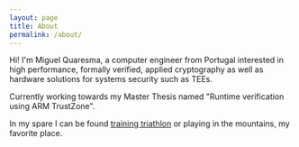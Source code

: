 ```yaml
---
layout: page
title: About
permalink: /about/
---
```


Hi!
I'm Miguel Quaresma, a computer engineer from Portugal interested in
high performance, formally verified, applied cryptography as well as
hardware solutions for systems security such as TEEs.

Currently working towards my Master Thesis named "Runtime verification using
ARM TrustZone".

In my spare I can be found [training triathlon](https://www.strava.com/athletes/4564921/) 
or playing in the mountains, my favorite place.
